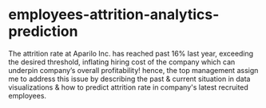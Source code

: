 # employees-attrition-analytics-prediction
The attrition rate at Aparilo Inc. has reached past 16% last year, exceeding the desired threshold, inflating hiring cost of the company which can underpin company’s overall profitability!
hence, the top management assign me to address this issue by describing the past & current situation in data visualizations & how to predict attrition rate in company's latest recruited employees.

